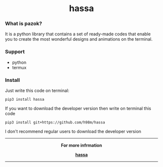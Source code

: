 <h1 align="center">hassa</h1>


### What is pazok?
It is a python library that contains a set of ready-made codes that enable you to create the most wonderful designs and animations on the terminal.

### Support
+ python
+ termux

### Install
Just write this code on terminal:
```shell
pip3 install hassa
```
If you want to download the developer version then write on terminal this code
```shell
pip3 install git+https://github.com/h98m/hassa
```
I don't recommend regular users to download the developer version

___

<p align="center">
<strong>For more infrmation</strong>
</p>

<p align="center">
<a href="https://github.com/h98m/hassa"><label style="display: block;"><strong>hassa</strong></label></a>
</p>

___

